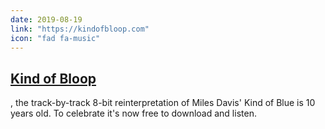 ```yaml
---
date: 2019-08-19
link: "https://kindofbloop.com"
icon: "fad fa-music"
---
```

<h2 class="inline"><a href="https://kindofbloop.com">Kind of Bloop</a></h2>, the track-by-track 8-bit reinterpretation of Miles Davis' Kind of Blue is 10 years old. To celebrate it's now free to download and listen.
